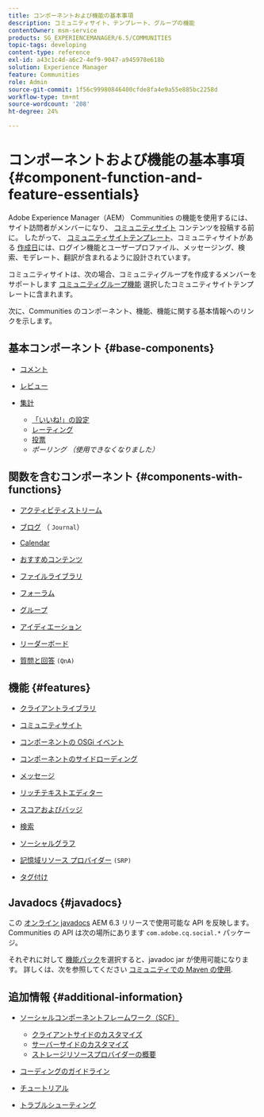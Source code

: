 ```yaml
---
title: コンポーネントおよび機能の基本事項
description: コミュニティサイト、テンプレート、グループの機能
contentOwner: msm-service
products: SG_EXPERIENCEMANAGER/6.5/COMMUNITIES
topic-tags: developing
content-type: reference
exl-id: a43c1c4d-a6c2-4ef9-9047-a945978e618b
solution: Experience Manager
feature: Communities
role: Admin
source-git-commit: 1f56c99980846400cfde8fa4e9a55e885bc2258d
workflow-type: tm+mt
source-wordcount: '208'
ht-degree: 24%

---
```


# コンポーネントおよび機能の基本事項  {#component-function-and-feature-essentials}

Adobe Experience Manager（AEM） Communities の機能を使用するには、サイト訪問者がメンバーになり、 [コミュニティサイト](overview.md#communitiessites) コンテンツを投稿する前に。 したがって、 [コミュニティサイトテンプレート](sites.md)、コミュニティサイトがある [作成日](sites-console.md)には、ログイン機能とユーザープロファイル、メッセージング、検索、モデレート、翻訳が含まれるように設計されています。

コミュニティサイトは、次の場合、コミュニティグループを作成するメンバーをサポートします [コミュニティグループ機能](functions.md#groups-function) 選択したコミュニティサイトテンプレートに含まれます。

次に、Communities のコンポーネント、機能、機能に関する基本情報へのリンクを示します。

## 基本コンポーネント {#base-components}

* [コメント](essentials-comments.md)
* [レビュー](reviews-basics.md)
* [集計](tally.md)

   * [「いいね!」の設定](essentials-liking.md)
   * [レーティング](rating-basics.md)
   * [投票](essentials-voting.md)
   * *ポーリング （使用できなくなりました）*

## 関数を含むコンポーネント {#components-with-functions}

* [アクティビティストリーム](essentials-activities.md)
* [ブログ](blog-developer-basics.md) （ `Journal`）

* [Calendar](calendar-basics-for-developers.md)
* [おすすめコンテンツ](essentials-featured.md)
* [ファイルライブラリ](essentials-file-library.md)
* [フォーラム](essentials-forum.md)
* [グループ](essentials-groups.md)
* [アイディエーション](ideation.md)
* [リーダーボード](leaderboard.md)
* [質問と回答](qna-essentials.md) `(QnA)`

## 機能 {#features}

* [クライアントライブラリ](clientlibs.md)
* [コミュニティサイト](sites-for-developers.md)
* [コンポーネントの OSGi イベント](events.md)
* [コンポーネントのサイドローディング](sideloading.md)
* [メッセージ](essentials-messaging.md)
* [リッチテキストエディター](rte.md)
* [スコアおよびバッジ](configure-scoring.md)
* [検索](search-implementation.md)
* [ソーシャルグラフ](essentials-socialgraph.md)
* [記憶域リソース プロバイダー](srp-and-ugc.md) `(SRP)`

* [タグ付け](tag.md)

## Javadocs {#javadocs}

この [オンライン javadocs](../../help/sites-developing/reference-materials.md) AEM 6.3 リリースで使用可能な API を反映します。
Communities の API は次の場所にあります `com.adobe.cq.social.*` パッケージ。

それぞれに対して [機能パック](deploy-communities.md#latestfeaturepack)を選択すると、javadoc jar が使用可能になります。 詳しくは、次を参照してください [コミュニティでの Maven の使用](maven.md#javadocs).

## 追加情報 {#additional-information}

* [ソーシャルコンポーネントフレームワーク（SCF）](scf.md)

   * [クライアントサイドのカスタマイズ](client-customize.md)
   * [サーバーサイドのカスタマイズ](server-customize.md)
   * [ストレージリソースプロバイダーの概要](srp.md)

* [コーディングのガイドライン](code-guide.md)
* [チュートリアル](tutorials.md)
* [トラブルシューティング](troubleshooting.md)
